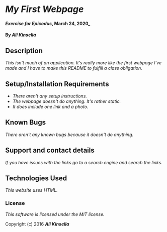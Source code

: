 # _My First Webpage_

#### _Exercise for Epicodus_, March 24, 2020_

#### By _**Ali Kinsella**_

## Description

_This isn't much of an application. It's really more like the first webpage I've made and I have to make this README to fulfill a class obligation._

## Setup/Installation Requirements

* _There aren't any setup instructions._
* _The webpage doesn't do anything. It's rather static._
* _It does include one link and a photo._

## Known Bugs

_There aren't any known bugs because it doesn't do anything._

## Support and contact details

_If you have issues with the links go to a search engine and search the links._

## Technologies Used

_This website uses HTML._

### License

*This software is licensed under the MIT license.*

Copyright (c) 2016 **_Ali Kinsella_**
